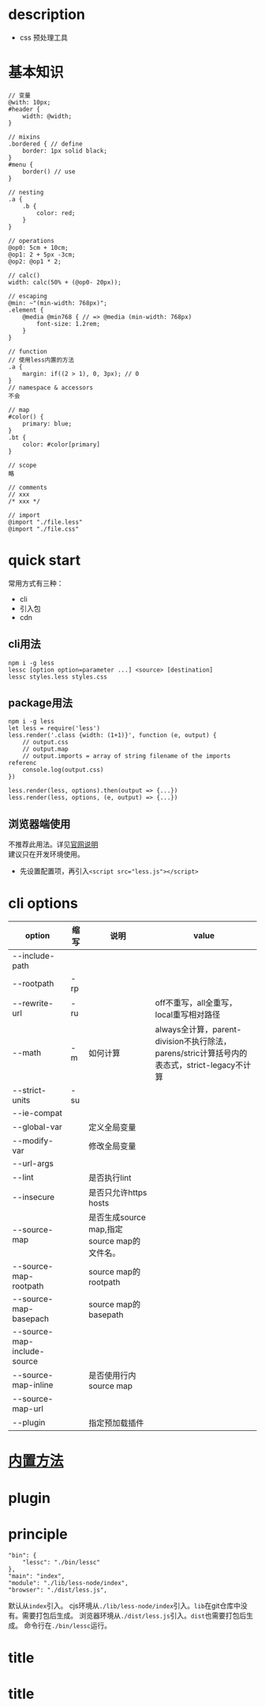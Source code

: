 # description
- css 预处理工具

# 基本知识
```
// 变量
@with: 10px;
#header {
    width: @width;
}

// mixins
.bordered { // define
    border: 1px solid black;
}
#menu {
    border() // use
}

// nesting
.a {
    .b {
        color: red;
    }
}

// operations
@op0: 5cm + 10cm;
@op1: 2 + 5px -3cm;
@op2: @op1 * 2;

// calc()
width: calc(50% + (@op0- 20px));

// escaping
@min: ~"(min-width: 768px)";
.element {
    @media @min768 { // => @media (min-width: 768px)
        font-size: 1.2rem;
    }
}

// function
// 使用less内置的方法
.a {
    margin: if((2 > 1), 0, 3px); // 0
}
// namespace & accessors
不会

// map
#color() {
    primary: blue;
}
.bt {
    color: #color[primary]
}

// scope
略

// comments
// xxx
/* xxx */

// import
@import "./file.less"
@import "./file.css"
```

# quick start
常用方式有三种：
- cli
- 引入包
- cdn
## cli用法
```
npm i -g less
lessc [option option=parameter ...] <source> [destination]
lessc styles.less styles.css
```

## package用法
```
npm i -g less
let less = require('less')
less.render('.class {width: (1+1)}', function (e, output) {
    // output.css
    // output.map
    // output.imports = array of string filename of the imports referenc
    console.log(output.css)
})

less.render(less, options).then(output => {...})
less.render(less, options, (e, output) => {...})
```

## 浏览器端使用
不推荐此用法。详见[官网说明](https://lesscss.org/usage/#using-less-in-the-browser)  
建议只在开发环境使用。
- 先设置配置项，再引入`<script src="less.js"></script>`

# cli options
|option|缩写|说明|value|
|-|-|-|-|
|--include-path||||
|--rootpath|-rp|||
|--rewrite-url|-ru||off不重写，all全重写，local重写相对路径|
|--math|-m|如何计算|always全计算，parent-division不执行除法，parens/stric计算括号内的表态式，strict-legacy不计算|
|--strict-units|-su|||
|--ie-compat||||
|--global-var||定义全局变量||
|--modify-var||修改全局变量||
|--url-args||||
|--lint||是否执行lint||
|--insecure||是否只允许https hosts||
|--source-map||是否生成source map,指定source map的文件名。||
|--source-map-rootpath||source map的rootpath||
|--source-map-basepach||source map的basepath||
|--source-map-include-source||||
|--source-map-inline||是否使用行内source map||
|--source-map-url||||
|--plugin||指定预加载插件||

# [内置方法](/css/less/function.html)

# plugin
# principle
```
"bin": {
    "lessc": "./bin/lessc"
},
"main": "index",
"module": "./lib/less-node/index",
"browser": "./dist/less.js",
```
默认从`index`引入。
cjs环境从`./lib/less-node/index`引入。`lib`在git仓库中没有。需要打包后生成。
浏览器环境从`./dist/less.js`引入。`dist`也需要打包后生成。
命令行在`./bin/lessc`运行。

# title
# title